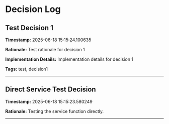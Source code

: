 # Decision Log

## Test Decision 1

**Timestamp:** 2025-06-18 15:15:24.100635

**Rationale:**
Test rationale for decision 1

**Implementation Details:**
Implementation details for decision 1

**Tags:** test, decision1

---
## Direct Service Test Decision

**Timestamp:** 2025-06-18 15:15:23.580249

**Rationale:**
Testing the service function directly.

---
